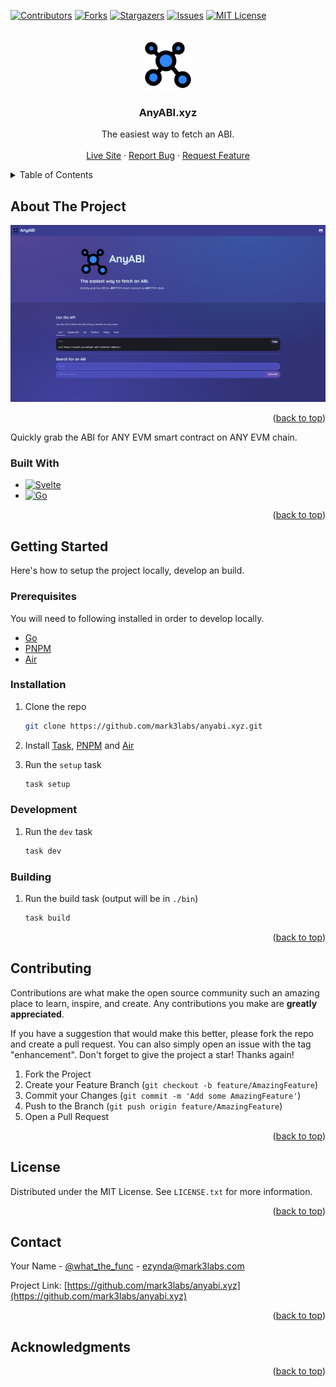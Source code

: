 <a name="readme-top"></a>
[![Contributors][contributors-shield]][contributors-url]
[![Forks][forks-shield]][forks-url]
[![Stargazers][stars-shield]][stars-url]
[![Issues][issues-shield]][issues-url]
[![MIT License][license-shield]][license-url]

<!-- PROJECT LOGO -->
<br />
<div align="center">
  <a href="https://github.com/mark3labs/anyabi.xyz">
    <img src="ui/static/logo.png" alt="Logo" width="80" height="80">
  </a>

<h3 align="center">AnyABI.xyz</h3>

  <p align="center">
    The easiest way to fetch an ABI.
    <br />
    <br />
    <a href="https://anyabi.xyz">Live Site</a>
    ·
    <a href="https://github.com/mark3labs/anyabi.xyz/issues">Report Bug</a>
    ·
    <a href="https://github.com/mark3labs/anyabi.xyz/issues">Request Feature</a>
  </p>
</div>



<!-- TABLE OF CONTENTS -->
<details>
  <summary>Table of Contents</summary>
  <ol>
    <li>
      <a href="#about-the-project">About The Project</a>
      <ul>
        <li><a href="#built-with">Built With</a></li>
      </ul>
    </li>
    <li>
      <a href="#getting-started">Getting Started</a>
      <ul>
        <li><a href="#prerequisites">Prerequisites</a></li>
        <li><a href="#installation">Installation</a></li>
      </ul>
    </li>
    <!-- <li><a href="#usage">Usage</a></li> -->
    <!-- <li><a href="#roadmap">Roadmap</a></li> -->
    <li><a href="#contributing">Contributing</a></li>
    <li><a href="#license">License</a></li>
    <li><a href="#contact">Contact</a></li>
    <li><a href="#acknowledgments">Acknowledgments</a></li>
  </ol>
</details>



<!-- ABOUT THE PROJECT -->
## About The Project

[![Product Name Screen Shot][product-screenshot]](https://example.com)



<p align="right">(<a href="#readme-top">back to top</a>)</p>

Quickly grab the ABI for ANY EVM smart contract on ANY EVM chain.

### Built With

* [![Svelte][Svelte.dev]][Svelte-url]
* [![Go][Go.dev]][Go-url]

<p align="right">(<a href="#readme-top">back to top</a>)</p>

<!-- GETTING STARTED -->
## Getting Started

Here's how to setup the project locally, develop an build.

### Prerequisites

You will need to following installed in order to develop locally.

- [Go](https://go.dev/)
- [PNPM](https://pnpm.io/)
- [Air](https://github.com/cosmtrek/air)


### Installation

1. Clone the repo
   ```sh
   git clone https://github.com/mark3labs/anyabi.xyz.git
   ```
2. Install [Task](https://taskfile.dev/installation/), [PNPM](https://pnpm.io/installation) and [Air](https://github.com/cosmtrek/air#installation)

3. Run the `setup` task
   ```sh
   task setup
   ```

### Development

1. Run the `dev` task

   ```sh
   task dev
   ```
   
### Building

1. Run the build task (output will be in `./bin`)

   ```sh
   task build
   ```

<p align="right">(<a href="#readme-top">back to top</a>)</p>

<!-- ROADMAP -->
<!-- ## Roadmap -->
<!---->
<!-- - [ ] Feature 1 -->
<!-- - [ ] Feature 2 -->
<!-- - [ ] Feature 3 -->
<!--     - [ ] Nested Feature -->
<!---->
<!-- See the [open issues](https://github.com/mark3labs/anyabi.xyz/issues) for a full list of proposed features (and known issues). -->
<!---->
<!-- <p align="right">(<a href="#readme-top">back to top</a>)</p> -->



<!-- CONTRIBUTING -->
## Contributing

Contributions are what make the open source community such an amazing place to learn, inspire, and create. Any contributions you make are **greatly appreciated**.

If you have a suggestion that would make this better, please fork the repo and create a pull request. You can also simply open an issue with the tag "enhancement".
Don't forget to give the project a star! Thanks again!

1. Fork the Project
2. Create your Feature Branch (`git checkout -b feature/AmazingFeature`)
3. Commit your Changes (`git commit -m 'Add some AmazingFeature'`)
4. Push to the Branch (`git push origin feature/AmazingFeature`)
5. Open a Pull Request

<p align="right">(<a href="#readme-top">back to top</a>)</p>



<!-- LICENSE -->
## License

Distributed under the MIT License. See `LICENSE.txt` for more information.

<p align="right">(<a href="#readme-top">back to top</a>)</p>



<!-- CONTACT -->
## Contact

Your Name - [@what_the_func](https://twitter.com/what_the_func) - ezynda@mark3labs.com

Project Link: [https://github.com/mark3labs/anyabi.xyz](https://github.com/mark3labs/anyabi.xyz)

<p align="right">(<a href="#readme-top">back to top</a>)</p>


<!-- ACKNOWLEDGMENTS -->
## Acknowledgments

<p align="right">(<a href="#readme-top">back to top</a>)</p>

<!-- MARKDOWN LINKS & IMAGES -->
<!-- https://www.markdownguide.org/basic-syntax/#reference-style-links -->
[contributors-shield]: https://img.shields.io/github/contributors/mark3labs/anyabi.xyz.svg?style=for-the-badge
[contributors-url]: https://github.com/mark3labs/anyabi.xyz/graphs/contributors
[forks-shield]: https://img.shields.io/github/forks/mark3labs/anyabi.xyz.svg?style=for-the-badge
[forks-url]: https://github.com/mark3labs/anyabi.xyz/network/members
[stars-shield]: https://img.shields.io/github/stars/mark3labs/anyabi.xyz.svg?style=for-the-badge
[stars-url]: https://github.com/mark3labs/anyabi.xyz/stargazers
[issues-shield]: https://img.shields.io/github/issues/mark3labs/anyabi.xyz.svg?style=for-the-badge
[issues-url]: https://github.com/mark3labs/anyabi.xyz/issues
[license-shield]: https://img.shields.io/github/license/mark3labs/anyabi.xyz.svg?style=for-the-badge
[license-url]: https://github.com/mark3labs/anyabi.xyz/blob/master/LICENSE.txt
[product-screenshot]: screenshot.png
[Svelte.dev]: https://img.shields.io/badge/Svelte-4A4A55?style=for-the-badge&logo=svelte&logoColor=FF3E00
[Svelte-url]: https://svelte.dev/
[Go.dev]: https://img.shields.io/badge/go-%2300ADD8.svg?style=for-the-badge&logo=go&logoColor=white
[Go-url]: https://go.dev
